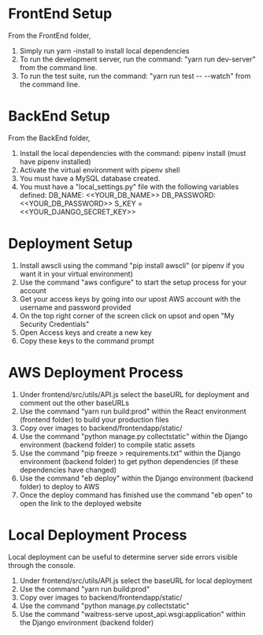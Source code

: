 # FrontEnd Setup

From the FrontEnd folder,

1. Simply run yarn -install to install local dependencies
2. To run the development server, run the command: "yarn run dev-server" from the command line.
3. To run the test suite, run the command: "yarn run test -- --watch" from the command line.

# BackEnd Setup

From the BackEnd folder,

1. Install the local dependencies with the command: pipenv install (must have pipenv installed)
2. Activate the virtual environment with pipenv shell
3. You must have a MySQL database created.
4. You must have a "local_settings.py" file with the following variables defined:
   DB_NAME: <<YOUR_DB_NAME>>
   DB_PASSWORD: <<YOUR_DB_PASSWORD>>
   S_KEY = <<YOUR_DJANGO_SECRET_KEY>>

# Deployment Setup

1. Install awscli using the command "pip install awscli" (or pipenv if you want it in your virtual environment)
2. Use the command "aws configure" to start the setup process for your account
3. Get your access keys by going into our upost AWS account with the username and password provided
4. On the top right corner of the screen click on upsot and open "My Security Credentials"
5. Open Access keys and create a new key
6. Copy these keys to the command prompt

# AWS Deployment Process

1. Under frontend/src/utils/API.js select the baseURL for deployment and comment out the other baseURLs
2. Use the command "yarn run build:prod" within the React environment (frontend folder) to build your production files
3. Copy over images to backend/frontendapp/static/
4. Use the command "python manage.py collectstatic" within the Django environment (backend folder) to compile static assets
5. Use the command "pip freeze > requirements.txt" within the Django environment (backend folder) to get python dependencies (if these dependencies have changed)
6. Use the command "eb deploy" within the Django environment (backend folder) to deploy to AWS
7. Once the deploy command has finished use the command "eb open" to open the link to the deployed website

# Local Deployment Process

Local deployment can be useful to determine server side errors visible through the console.

1. Under frontend/src/utils/API.js select the baseURL for local deployment
2. Use the command "yarn run build:prod"
3. Copy over images to backend/frontendapp/static/
4. Use the command "python manage.py collectstatic"
5. Use the command "waitress-serve upost_api.wsgi:application" within the Django environment (backend folder)
